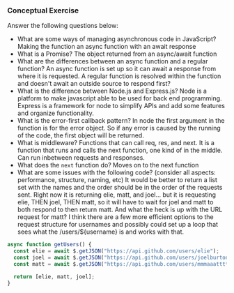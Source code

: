 ### Conceptual Exercise

Answer the following questions below:

- What are some ways of managing asynchronous code in JavaScript?
  Making the function an async function with an await response
- What is a Promise?
  The object returned from an async/await function
- What are the differences between an async function and a regular function?
  An async function is set up so it can await a response from where it is requested. A regular function is resolved within the function and doesn't await an outside source to respond first?
- What is the difference between Node.js and Express.js?
  Node is a platform to make javascript able to be used for back end programming. Express is a framework for node to simplify APIs and add some features and organize functionality.
- What is the error-first callback pattern?
  In node the first argument in the function is for the error object. So if any error is caused by the running of the code, the first object will be returned.
- What is middleware?
  Functions that can call req, res, and next. It is a function that runs and calls the next function, one kind of in the middle. Can run inbetween requests and responses.
- What does the `next` function do?
  Moves on to the next function
- What are some issues with the following code? (consider all aspects: performance, structure, naming, etc)
  It would be better to return a list set with the names and the order should be in the order of the requests sent. Right now it is returning elie, matt, and joel... but it is requesting elie, THEN joel, THEN matt, so it will have to wait for joel and matt to both respond to then return matt. And what the heck is up with the URL request for matt? I think there are a few more efficient options to the request structure for usernames and possibly could set up a loop that sees what the /users/${username} is and works with that.

```js
async function getUsers() {
  const elie = await $.getJSON("https://api.github.com/users/elie");
  const joel = await $.getJSON("https://api.github.com/users/joelburton");
  const matt = await $.getJSON("https://api.github.com/users/mmmaaatttttt");

  return [elie, matt, joel];
}
```
